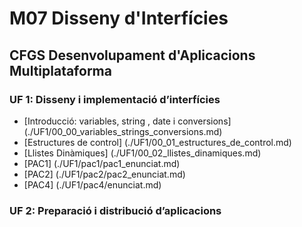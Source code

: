 
# M07 Disseny d'Interfícies
## CFGS Desenvolupament d'Aplicacions Multiplataforma

### UF 1: Disseny i implementació d’interfícies
*  [Introducció: variables, string , date i conversions] (./UF1/00_00_variables_strings_conversions.md)
*  [Estructures de control] (./UF1/00_01_estructures_de_control.md)
*  [Llistes Dinàmiques] (./UF1/00_02_llistes_dinamiques.md)
*  [PAC1] (./UF1/pac1/pac1_enunciat.md)
*  [PAC2] (./UF1/pac2/pac2_enunciat.md)
*  [PAC4] (./UF1/pac4/enunciat.md)

### UF 2: Preparació i distribució d’aplicacions


